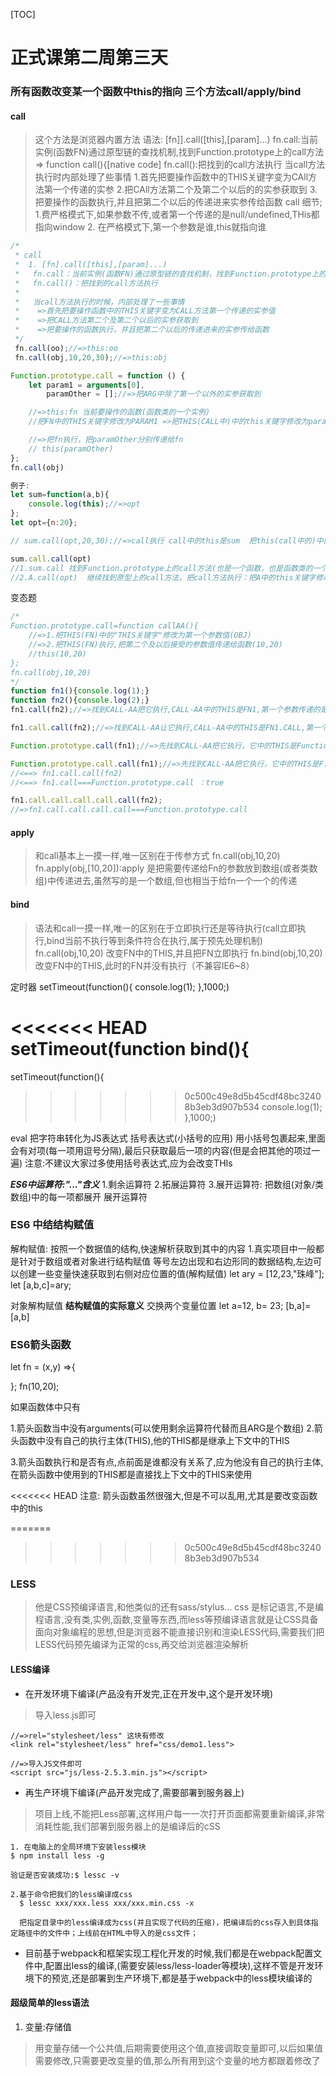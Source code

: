 [TOC]
# 正式课第二周第三天
### 所有函数改变某一个函数中this的指向 三个方法call/apply/bind
#### call
> 这个方法是浏览器内置方法
语法: [fn]].call([this],[param]...)
        fn.call:当前实例(函数FN)通过原型链的查找机制,找到Function.prototype上的call方法 => function call(){[native code]
        fn.call():把找到的call方法执行
        当call方法执行时内部处理了些事情
            1.首先把要操作函数中的THIS关键字变为CAll方法第一个传递的实参
            2.把CAll方法第二个及第二个以后的的实参获取到
            3.把要操作的函数执行,并且把第二个以后的传递进来实参传给函数
        call 细节;
        1.费严格模式下,如果参数不传,或者第一个传递的是null/undefined,THis都指向window 
        2. 在严格模式下,第一个参数是谁,this就指向谁
```Javascript
/*
 * call
 *  1. [fn].call([this],[param]...)
 *   fn.call：当前实例(函数FN)通过原型链的查找机制，找到Function.prototype上的call方法  =>function call(){[native code]}
 *   fn.call()：把找到的call方法执行
 *
 *   当call方法执行的时候，内部处理了一些事情
 *    =>首先把要操作函数中的THIS关键字变为CALL方法第一个传递的实参值
 *    =>把CALL方法第二个及第二个以后的实参获取到
 *    =>把要操作的函数执行，并且把第二个以后的传递进来的实参传给函数
 */
 fn.call(oo);//=>this:oo
 fn.call(obj,10,20,30);//=>this:obj

Function.prototype.call = function () {
    let param1 = arguments[0],
        paramOther = [];//=>把ARG中除了第一个以外的实参获取到

    //=>this:fn 当前要操作的函数(函数类的一个实例)
    //把FN中的THIS关键字修改为PARAM1 =>把THIS(CALL中)中的this关键字修改为param1

    //=>把fn执行，把paramOther分别传递给fn
    // this(paramOther)
};
fn.call(obj)

例子:
let sum=function(a,b){
    console.log(this);//=>opt
};
let opt={n:20};

// sum.call(opt,20,30);//=>call执行 call中的this是sum  把this(call中的)中的“this关键字”改为opt 把this(call中的)执行，把20,30分别传递给它 //=>sum中this:opt  a=20 b=30

sum.call.call(opt)
//1.sum.call 找到Function.prototype上的call方法(也是一个函数，也是函数类的一个实例，也可以继续调用call/apply等方法)  =>A（函数）
//2.A.call(opt)  继续找到原型上的call方法，把call方法执行：把A中的this关键字修改为opt，然后把A执行

```
变态题
```Javascript
/*
Function.prototype.call=function callAA(){
    //=>1.把THIS(FN)中的"THIS关键字"修改为第一个参数值(OBJ)
    //=>2.把THIS(FN)执行,把第二个及以后接受的参数值传递给函数(10,20)
    //this(10,20)
};
fn.call(obj,10,20)
*/
function fn1(){console.log(1);}
function fn2(){console.log(2);}
fn1.call(fn2);//=>找到CALL-AA把它执行,CALL-AA中的THIS是FN1,第一个参数传递的是FN2  =>在CALL-AA中执行的是FN1 =>1

fn1.call.call(fn2);//=>找到CALL-AA让它执行,CALL-AA中的THIS是FN1.CALL,第一个参数是FN2  (把FN1.CALL中的THIS变为FN2，再让FN1.CALL执行  =>先找到CALL-AA，把它执行，只不过此时它中的THIS是FN2 =>让FN2中的THIS变为UNDEFINED，因为执行FN1.CALL的时候没有传递参数值，然后让FN2执行)  =>2

Function.prototype.call(fn1);//=>先找到CALL-AA把它执行，它中的THIS是Function.prototype =>让F.P中的THIS变为FN1,然后让F.P执行,F.P是一个匿名函数也是一个空函数，执行没有任何的输出

Function.prototype.call.call(fn1);//=>先找到CALL-AA把它执行，它中的THIS是F.P.CALL =>把F.P.CALL中的THIS修改为FN1,让F.P.CALL执行  =>F.P.CALL(CALL-AA)第二次把它执行(此时它里面的THIS已经是FN1) =>这一次其实在CALL-AA中是让FN1执行 =>1
//<==> fn1.call.call(fn2)
//<==> fn1.call===Function.prototype.call ：true

fn1.call.call.call.call.call(fn2);
//=>fn1.call.call.call.call===Function.prototype.call

```

#### apply
> 和call基本上一摸一样,唯一区别在于传参方式
fn.call(obj,10,20)
fn.apply(obj,[10,20]):apply 是把需要传递给Fn的参数放到数组(或者类数组)中传递进去,虽然写的是一个数组,但也相当于给fn一个一个的传递

#### bind
> 语法和call一摸一样,唯一的区别在于立即执行还是等待执行(call立即执行,bind当前不执行等到条件符合在执行,属于预先处理机制)
 fn.call(obj,10,20) 改变FN中的THIS,并且把FN立即执行
   fn.bind(obj,10,20) 改变FN中的THIS,此时的FN并没有执行（不兼容IE6~8）


定时器
setTimeout(function(){
    console.log(1);
},1000;)

<<<<<<< HEAD
setTimeout(function bind(){
=======
setTimeout(function(){
>>>>>>> 0c500c49e8d5b45cdf48bc32408b3eb3d907b534
    console.log(1);
},1000;)


eval 把字符串转化为JS表达式
 括号表达式(小括号的应用)
    用小括号包裹起来,里面会有对项(每一项用逗号分隔),最后只获取最后一项的内容(但是会把其他的项过一遍)
    注意:不建议大家过多使用括号表达式,应为会改变THIs


***ES6中运算符:"..."含义***
1.剩余运算符
2.拓展运算符
3.展开运算符: 把数组(对象/类数组)中的每一项都展开
展开运算符
 

### ES6 中结结构赋值
解构赋值: 按照一个数据值的结构,快速解析获取到其中的内容
1.真实项目中一般都是针对于数组或者对象进行结构赋值
等号左边出现和右边形同的数据结构,左边可以创建一些变量快速获取到右侧对应位置的值(解构赋值)
let ary = [12,23,"珠峰"];
let [a,b,c]=ary;

对象解构赋值
**结构赋值的实际意义**
交换两个变量位置
let a=12,
    b= 23;
[b,a]=[a,b]

### ES6箭头函数
let fn = (x,y) =>{

};
fn(10,20);


如果函数体中只有

1.箭头函数当中没有arguments(可以使用剩余运算符代替而且ARG是个数组)
2.箭头函数中没有自己的执行主体(THIS),他的THIS都是继承上下文中的THIS

3.箭头函数执行和是否有点,点前面是谁都没有关系了,应为他没有自己的执行主体,在箭头函数中使用到的THIS都是直接找上下文中的THIS来使用

<<<<<<< HEAD
注意: 箭头函数虽然很强大,但是不可以乱用,尤其是要改变函数中的this

=======
>>>>>>> 0c500c49e8d5b45cdf48bc32408b3eb3d907b534


### LESS
> 他是CSS预编译语言,和他类似的还有sass/stylus...
> css 是标记语言,不是编程语言,没有类,实例,函数,变量等东西,而less等预编译语言就是让CSS具备面向对象编程的思想,但是浏览器不能直接识别和渲染LESS代码,需要我们把LESS代码预先编译为正常的css,再交给浏览器渲染解析

#### LESS编译
- 在开发环境下编译(产品没有开发完,正在开发中,这个是开发环境)
> 导入less.js即可
```
//=>rel="stylesheet/less" 这块有修改
<link rel="stylesheet/less" href="css/demo1.less">

//=>导入JS文件即可
<script src="js/less-2.5.3.min.js"></script>
``` 
- 再生产环境下编译(产品开发完成了,需要部署到服务器上)
> 项目上线,不能把Less部署,这样用户每一一次打开页面都需要重新编译,非常消耗性能,我们部署到服务器上的是编译后的cSS
```
1. 在电脑上的全局环境下安装less模块
$ npm install less -g

验证是否安装成功:$ lessc -v

2.基于命令把我们的less编译成css
  $ lessc xxx/xxx.less xxx/xxx.min.css -x

  把指定目录中的less编译成为css(并且实现了代码的压缩)，把编译后的css存入到具体指定路径中的文件中；上线前在HTML中导入的是css文件； 
```
- 目前基于webpack和框架实现工程化开发的时候,我们都是在webpack配置文件中,配置出less的编译,(需要安装less/less-loader等模块),这样不管是开发环境下的预览,还是部署到生产环境下,都是基于webpack中的less模块编译的

#### 超级简单的less语法
1. 变量:存储值
> 用变量存储一个公共值,后期需要使用这个值,直接调取变量即可,以后如果值需要修改,只需要更改变量的值,那么所有用到这个变量的地方都跟着修改了
